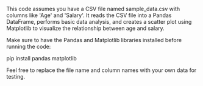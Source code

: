 This code assumes you have a CSV file named sample_data.csv with columns like 'Age' and 'Salary'. It reads the CSV file into a Pandas DataFrame, performs basic data analysis, and creates a scatter plot using Matplotlib to visualize the relationship between age and salary.


Make sure to have the Pandas and Matplotlib libraries installed before running the code:


pip install pandas matplotlib


Feel free to replace the file name and column names with your own data for testing.
